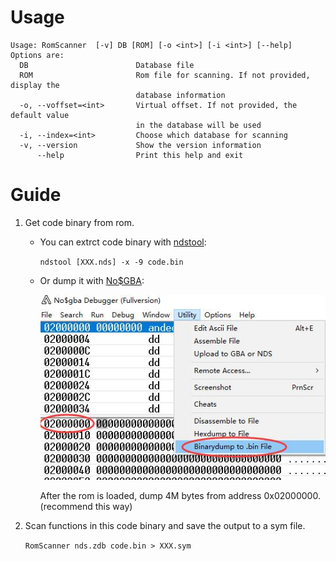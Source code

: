 # Usage

```
Usage: RomScanner  [-v] DB [ROM] [-o <int>] [-i <int>] [--help]
Options are:
  DB                        Database file
  ROM                       Rom file for scanning. If not provided, display the
                            database information
  -o, --voffset=<int>       Virtual offset. If not provided, the default value
                            in the database will be used
  -i, --index=<int>         Choose which database for scanning
  -v, --version             Show the version information
      --help                Print this help and exit
```

# Guide

1. Get code binary from rom.
   
   - You can extrct code binary with [ndstool](https://github.com/devkitPro/ndstool):
  
      `ndstool [XXX.nds] -x -9 code.bin`
  
    - Or dump it with [No$GBA](https://www.nogba.com/):
  
      ![](pic/no%24gba.jpg)

      After the rom is loaded, dump 4M bytes from address 0x02000000. (recommend this way)

1. Scan functions in this code binary and save the output to a sym file.
   
   `RomScanner nds.zdb code.bin > XXX.sym`
